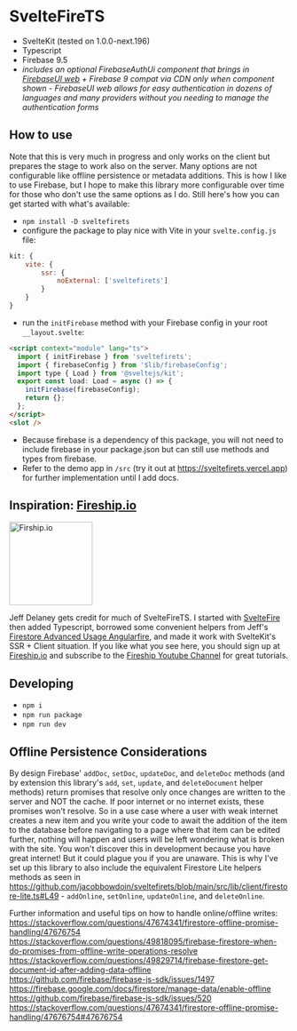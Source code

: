 # SvelteFireTS

- SvelteKit (tested on 1.0.0-next.196)
- Typescript
- Firebase 9.5
- *includes an optional FirebaseAuthUi component that brings in [FirebaseUI web](https://github.com/firebase/firebaseui-web) + Firebase 9 compat via CDN only when component shown - FirebaseUI web allows for easy authentication in dozens of languages and many providers without you needing to manage the authentication forms*

## How to use

Note that this is very much in progress and only works on the client but prepares the stage to work also on the server. Many options are not configurable like offline persistence or metadata additions. This is how I like to use Firebase, but I hope to make this library more configurable over time for those who don't use the same options as I do. Still here's how you can get started with what's available:

- `npm install -D sveltefirets`
- configure the package to play nice with Vite in your `svelte.config.js` file:
```js
kit: { 
	vite: {
		ssr: {
			noExternal: ['sveltefirets']
		}
	}
}
```
- run the `initFirebase` method with your Firebase config in your root `__layout.svelte`:
```html
<script context="module" lang="ts">
  import { initFirebase } from 'sveltefirets';
  import { firebaseConfig } from '$lib/firebaseConfig';
  import type { Load } from '@sveltejs/kit';
  export const load: Load = async () => {
    initFirebase(firebaseConfig);
    return {};
  };
</script>
<slot />
``` 
- Because firebase is a dependency of this package, you will not need to include firebase in your package.json but can still use methods and types from firebase.
- Refer to the demo app in `/src` (try it out at https://sveltefirets.vercel.app) for further implementation until I add docs.

## Inspiration: [Fireship.io](https://fireship.io/)

<img src="static/fireship.png" alt="Firship.io" width="150"/>
<!-- ![Fireship.io](/static/fireship.png) -->

Jeff Delaney gets credit for much of SvelteFireTS. I started with [SvelteFire](https://github.com/codediodeio/sveltefire) then added Typescript, borrowed some convenient helpers from Jeff's [Firestore Advanced Usage Angularfire](https://fireship.io/lessons/firestore-advanced-usage-angularfire/), and made it work with SvelteKit's SSR + Client situation. If you like what you see here, you should sign up at [Fireship.io](https://fireship.io/) and subscribe to the [Fireship Youtube Channel](https://www.youtube.com/channel/UCsBjURrPoezykLs9EqgamOA) for great tutorials.

## Developing
- `npm i`
- `npm run package`
- `npm run dev`

## Offline Persistence Considerations

By design Firebase' `addDoc`, `setDoc`, `updateDoc`, and `deleteDoc` methods (and by extension this library's `add`, `set`, `update`, and `deleteDocument` helper methods) return promises that resolve only once changes are written to the server and NOT the cache. If poor internet or no internet exists, these promises won't resolve. So in a use case where a user with weak internet creates a new item and you write your code to await the addition of the item to the database before navigating to a page where that item can be edited further, nothing will happen and users will be left wondering what is broken with the site. You won't discover this in development because you have great internet! But it could plague you if you are unaware. This is why I've set up this library to also include the equivalent Firestore Lite helpers methods as seen in https://github.com/jacobbowdoin/sveltefirets/blob/main/src/lib/client/firestore-lite.ts#L49 - `addOnline`, `setOnline`, `updateOnline`, and `deleteOnline`.

Further information and useful tips on how to handle online/offline writes:
https://stackoverflow.com/questions/47674341/firestore-offline-promise-handling/47676754
https://stackoverflow.com/questions/49818095/firebase-firestore-when-do-promises-from-offline-write-operations-resolve
https://stackoverflow.com/questions/49829714/firebase-firestore-get-document-id-after-adding-data-offline
https://github.com/firebase/firebase-js-sdk/issues/1497
https://firebase.google.com/docs/firestore/manage-data/enable-offline
https://github.com/firebase/firebase-js-sdk/issues/520
https://stackoverflow.com/questions/47674341/firestore-offline-promise-handling/47676754#47676754
